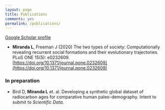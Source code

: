 ```yaml
---
layout: page
title: Publications
comments: yes
permalink: /publications/
---
```

[Google Scholar profile](https://scholar.google.com/citations?hl=en&user=4Kvx61cAAAAJ&view_op=list_works&authuser=2&gmla=AJsN-F652JhLnff6CDimQtUetlthkba05Hw-dGj2XjNJvUMAgowYn5690S45Cs-d-DQftSgmRbT7gand7jQz88-qy1QsKeD7mA)

*  **Miranda L**, Freeman J (2020) The two types of society: Computationally revealing recurrent social formations and their evolutionary trajectories. PLoS ONE 15(5): e0232609. [https://doi.org/10.1371/journal.pone.0232609](https://doi.org/10.1371/journal.pone.0232609)

### In preparation

* Bird D, **Miranda L** et. al. Developing a synthetic global dataset of radiocarbon ages for comparative human paleo-demography. Intent to submit to _Scientific Data_.
